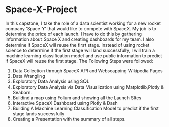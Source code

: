 # Space-X-Project
In this capstone, I take the role of a data scientist working for a new rocket company 'Space Y' that would like to compete with SpaceX. My job is to determine the price of each launch. I have to do this by gathering information about Space X and creating dashboards for my team. I also determine if SpaceX will reuse the first stage. Instead of using rocket science to determine if the first stage will land successfully, I will train a machine learning classification model and use public information to predict if SpaceX will reuse the first stage.
The Following Steps were followed:
1) Data Collection through SpaceX API and Webscapping Wikipedia Pages
2) Data Wrangling
3) Exploratory Data Analysis using SQL
4) Exploratory Data Analysis via Data Visualization using Matplotlib,Plotly & Seaborn.
5) Buildind a map using Folium and showing all the Launch SItes
6) Interactive SpaceX Dashboard using Plotly & Dash
7) Building A Machine Learning Classification Model to predict if the first stage lands successfully
8) Creating a Presentation with the summary of all steps.
